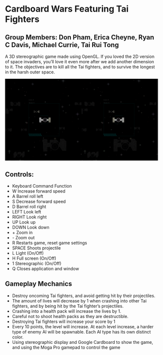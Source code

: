 Cardboard Wars Featuring Tai Fighters
===================
Group Members: Don Pham, Erica Cheyne, Ryan C Davis, Michael Currie, Tai Rui Tong
---------------------------------------------------------

A 3D stereographic game made using OpenGL. If you loved the 2D version of space invaders, you’ll love it even more after we add another dimension to it. The objectives are to kill all the Tai fighters, and to survive the longest in the harsh outer space.


![Screen Shot](/cardboard.png "Look at this exciting gameplay")


Controls:
----------
+ Keyboard Command Function
+ W Increase forward speed
+ A Barrel roll left
+ S Decrease forward speed
+ D Barrel roll right
+ LEFT Look left
+ RIGHT Look right
+ UP Look up
+ DOWN Look down
+ \+ Zoom in
+ \- Zoom out
+ R Restarts game, reset game settings
+ SPACE Shoots projectile
+ L Light (On/Off)
+ H Full screen (On/Off)
+ 1 Stereographic (On/Off)
+ Q Closes application and window

Gameplay Mechanics
--------------------

+ Destroy oncoming Tai fighters, and avoid getting hit by their projectiles.
+ The amount of lives will decrease by 1 when crashing into other Tai fighters, and by being hit by the Tai fighter’s projectiles. 
+ Crashing into a health pack will increase the lives by 1.
+ Careful not to shoot health packs as they are destructible.
+ Destroying Tai fighters will increase your score by 1
+ Every 10 points, the level will increase. At each level increase, a harder type of enemy AI will be spawnable. Each AI type has its own distinct color.
+ Using stereographic display and Google Cardboard to show the game, and using the Moga Pro gamepad to control the game
